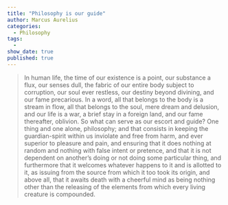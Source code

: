 ```yaml
---
title: "Philosophy is our guide"
author: Marcus Aurelius
categories:
  - Philosophy
tags:
  - 
show_date: true
published: true
---
```


> In human life, the time of our existence is a point, our substance a flux, our senses dull, the fabric of our entire body subject to corruption, our soul ever restless, our destiny beyond divining, and our fame precarious. In a word, all that belongs to the body is a stream in flow, all that belongs to the soul, mere dream and delusion, and our life is a war, a brief stay in a foreign land, and our fame thereafter, oblivion. So what can serve as our escort and guide? One thing and one alone, philosophy; and that consists in keeping the guardian-spirit within us inviolate and free from harm, and ever superior to pleasure and pain, and ensuring that it does nothing at random and nothing with false intent or pretence, and that it is not dependent on another’s doing or not doing some particular thing, and furthermore that it welcomes whatever happens to it and is allotted to it, as issuing from the source from which it too took its origin, and above all, that it awaits death with a cheerful mind as being nothing other than the releasing of the elements from which every living creature is compounded.